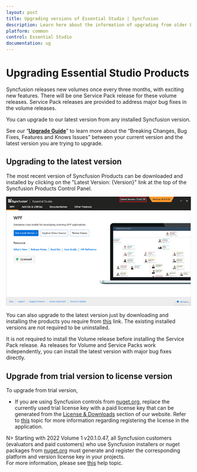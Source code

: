 ```yaml
---
layout: post
title: Upgrading versions of Essential Studio | Syncfusion
description: Learn here about the information of upgrading from older Essential Studio version to a newer version and more details.
platform: common
control: Essential Studio
documentation: ug
---
```


# Upgrading Essential Studio Products

Syncfusion releases new volumes once every three months, with exciting new features. There will be one Service Pack release for these volume releases. Service Pack releases are provided to address major bug fixes in the volume releases.

You can upgrade to our latest version from any installed Syncfusion version.

See our “[**Upgrade Guide**](https://help.syncfusion.com/upgrade-guide)” to learn more about the “Breaking Changes, Bug Fixes, Features and Knows Issues” between your current version and the latest version you are trying to upgrade.

## Upgrading to the latest version

The most recent version of Syncfusion Products can be downloaded and installed by clicking on the "Latest Version: {Version}" link at the top of the Syncfusion Products Control Panel.

![Control Panel](Upgrade-images/upgrade-control-panel.png)

You can also upgrade to the latest version just by downloading and installing the products you require from [this](https://www.syncfusion.com/downloads/latest-version) link. The existing installed versions are not required to be uninstalled. 


It is not required to install the Volume release before installing the Service Pack release. As releases for Volume and Service Packs work independently, you can install the latest version with major bug fixes directly.


## Upgrade from trial version to license version

To upgrade from trial version,

* If you are using Syncfusion controls from [nuget.org](https://www.nuget.org/packages?q=syncfusion), replace the currently used trial license key with a paid license key that can be generated from the [License & Downloads](https://www.syncfusion.com/account/downloads) section of our website. Refer to [this](https://help.syncfusion.com/common/essential-studio/licensing/license-key#how-to-register-the-syncfusion-license-key) topic for more information regarding registering the license in the application.

N> Starting with 2022 Volume 1 v20.1.0.47, all Syncfusion customers (evaluators and paid customers) who use Syncfusion installers or nuget packages from [nuget.org](https://www.nuget.org/packages?q=syncfusion) must generate and register the corresponding platform and version license key in your projects.<br>
For more information, please see [this](https://help.syncfusion.com/common/essential-studio/licensing/license-key) help topic.